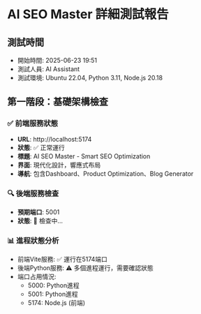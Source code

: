 # AI SEO Master 詳細測試報告

## 測試時間
- 開始時間: 2025-06-23 19:51
- 測試人員: AI Assistant
- 測試環境: Ubuntu 22.04, Python 3.11, Node.js 20.18

## 第一階段：基礎架構檢查

### ✅ 前端服務狀態
- **URL**: http://localhost:5174
- **狀態**: ✅ 正常運行
- **標題**: AI SEO Master - Smart SEO Optimization
- **界面**: 現代化設計，響應式布局
- **導航**: 包含Dashboard、Product Optimization、Blog Generator

### 🔍 後端服務檢查
- **預期端口**: 5001
- **狀態**: 🔄 檢查中...

### 📊 進程狀態分析
- 前端Vite服務: ✅ 運行在5174端口
- 後端Python服務: ⚠️ 多個進程運行，需要確認狀態
- 端口占用情況:
  - 5000: Python進程
  - 5001: Python進程  
  - 5174: Node.js (前端)



